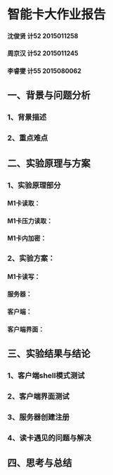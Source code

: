 # 智能卡大作业报告

#### 沈俊贤 计52 2015011258

#### 周京汉 计52 2015011245

#### 李睿燮 计55 2015080062

## 一、背景与问题分析

### 1、背景描述

### 2、重点难点

## 二、实验原理与方案

### 1、实验原理部分

#### M1卡读取：

#### M1卡压力读取：

#### M1卡内加密：

### 2、实验方案：

#### M1卡读写：

#### 服务器：

#### 客户端：

#### 客户端界面：

## 三、实验结果与结论

### 1、客户端shell模式测试

### 2、客户端界面测试

### 3、服务器创建注册

### 4、读卡遇见的问题与解决

## 四、思考与总结